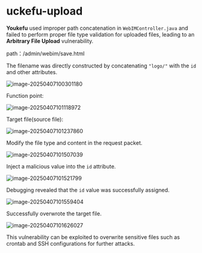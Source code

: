 # uckefu-upload

**Youkefu** used improper path concatenation in `WebIMController.java` and failed to perform proper file type validation for uploaded files, leading to an **Arbitrary File Upload** vulnerability.

path：/admin/webim/save.html

The filename was directly constructed by concatenating `"logo/"` with the `id` and other attributes.

![image-20250407100301180](C:\Users\1\AppData\Roaming\Typora\typora-user-images\image-20250407100301180.png)

Function point:

![image-20250407101118972](C:\Users\1\AppData\Roaming\Typora\typora-user-images\image-20250407101118972.png)

Target file(source file):

![image-20250407101237860](C:\Users\1\AppData\Roaming\Typora\typora-user-images\image-20250407101237860.png)

Modify the file type and content in the request packet.

![image-20250407101507039](C:\Users\1\AppData\Roaming\Typora\typora-user-images\image-20250407101507039.png)

Inject a malicious value into the `id` attribute.

![image-20250407101521799](C:\Users\1\AppData\Roaming\Typora\typora-user-images\image-20250407101521799.png)

Debugging revealed that the `id` value was successfully assigned.

![image-20250407101559404](C:\Users\1\AppData\Roaming\Typora\typora-user-images\image-20250407101559404.png)

Successfully overwrote the target file.

![image-20250407101626027](C:\Users\1\AppData\Roaming\Typora\typora-user-images\image-20250407101626027.png)

This vulnerability can be exploited to overwrite sensitive files such as crontab and SSH configurations for further attacks.